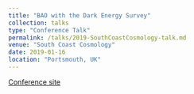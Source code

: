 ```yaml
---
title: "BAO with the Dark Energy Survey"
collection: talks
type: "Conference Talk"
permalink: /talks/2019-SouthCoastCosmology-talk.md
venue: "South Coast Cosmology"
date: 2019-01-16
location: "Portsmouth, UK"
---
```


[Conference site](https://www.icg.port.ac.uk/2018/11/south-coast-cosmology-icg/)
